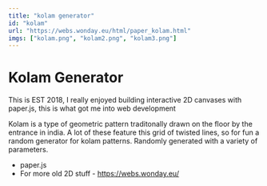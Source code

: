 ```yaml
---
title: "kolam generator"
id: "kolam"
url: "https://webs.wonday.eu/html/paper_kolam.html"
imgs: ["kolam.png", "kolam2.png", "kolam3.png"]
---
```


# Kolam Generator

This is EST 2018, I really enjoyed building interactive 2D canvases with paper.js, this is what got me into web development

Kolam is a type of geometric pattern traditonally drawn on the floor by the entrance in india.
A lot of these feature this grid of twisted lines, so for fun a random generator for kolam patterns.
Randomly generated with a variety of parameters.

- paper.js
- For more old 2D stuff - https://webs.wonday.eu/
